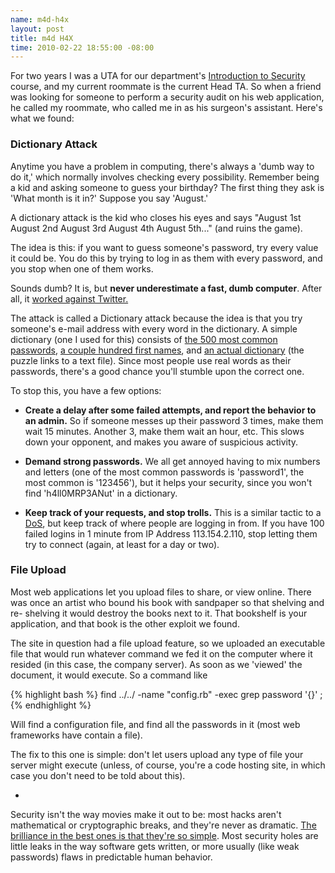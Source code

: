 ```yaml
--- 
name: m4d-h4x
layout: post
title: m4d H4X
time: 2010-02-22 18:55:00 -08:00
---
```

For two years I was a UTA for our department's [Introduction to Security][1] 
course,  and my current roommate is the current Head TA. So when a friend was
looking for someone to perform a security audit on his web application, he
called my roommate, who called me in as his surgeon's assistant. Here's what
we found:

### Dictionary Attack

Anytime you have a problem in computing, there's always a 'dumb way to do it,'
which normally involves checking every possibility. Remember being a kid and
asking someone to guess your birthday? The first thing they ask is 'What month
is it in?' Suppose you say 'August.'

A dictionary attack is the kid who closes his eyes and says "August 1st August
2nd August 3rd August 4th August 5th..." (and ruins the game).

The idea is this: if you want to guess someone's password, try every value it
could be. You do this by trying to log in as them with every password, and you
stop when one of them works.

Sounds dumb? It is, but **never underestimate a fast, dumb computer**. After
all, it [worked against Twitter.][2]

The attack is called a Dictionary attack because the idea is that you try
someone's e-mail address with every word in the dictionary. A simple
dictionary (one I used for this) consists of [the 500 most common
passwords][3], [a couple hundred first names][4], and [an actual
dictionary][5] (the puzzle links to a text file). Since most people use real
words as their passwords, there's a good chance you'll stumble upon the
correct one.

To stop this, you have a few options:

  * **Create a delay after some failed attempts, and report the behavior to an
admin.** So if someone messes up their password 3 times, make them wait 15
minutes. Another 3, make them wait an hour, etc. This slows down your
opponent, and makes you aware of suspicious activity.

  * **Demand strong passwords.** We all get annoyed having to mix numbers and
letters (one of the most common passwords is 'password1', the most common is
'123456'), but it helps your security, since you won't find 'h4ll0MRP3ANut' in
a dictionary.

  * **Keep track of your requests, and stop trolls.** This is a similar tactic
to a [DoS][6], but keep track of where people are logging in from. If you have
100 failed logins in 1 minute from IP Address 113.154.2.110, stop letting them
try to connect (again, at least for a day or two).

### File Upload

Most web applications let you upload files to share, or view online. There was
once an artist who bound his book with sandpaper so that shelving and re-
shelving it would destroy the books next to it. That bookshelf is your
application, and that book is the other exploit we found.

The site in question had a file upload feature, so we uploaded an executable
file that would run whatever command we fed it on the computer where it
resided (in this case, the company server). As soon as we 'viewed' the
document, it would execute. So a command like

{% highlight bash %}
    find ../../ -name "config.rb" -exec grep password '{}' \;
{% endhighlight %}

Will find a configuration file, and find all the passwords in it (most web
frameworks have contain a file).

The fix to this one is simple: don't let users upload any type of file your
server might execute (unless, of course, you're a code hosting site, in which
case you don't need to be told about this).

-

Security isn't the way movies make it out to be: most hacks aren't
mathematical or cryptographic breaks, and they're never as dramatic. [The
brilliance in the best ones is that they're so simple][7]. Most security holes
are little leaks in the way software gets written, or more usually (like weak
passwords) flaws in predictable human behavior.


   [1]: http://cs.brown.edu/courses/cs166/

   [2]: http://www.wired.com/threatlevel/2009/01/professed-twitt/

   [3]: http://boingboing.net/2009/01/02/top-500-worst-passwo.html

   [4]: http://babynames.com/Names/Popular/

   [5]: http://www.facebook.com/careers/puzzles.php#!/careers/puzzles.php?puzzle_id=17

   [6]: http://en.wikipedia.org/wiki/Denial-of-service_attack

   [7]: http://www.schneier.com/blog/archives/2008/07/world_war_ii_de.html
